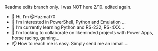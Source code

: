 Readme edits branch only. I was NOT here 2/10. edited again.
- 👋 Hi, I’m @Hazmat70
- 👀 I’m interested in PowerShell, Python and Emulation ...
- 🌱 I’m currently learning Python and RS-232, RS-4XX...
- 💞️ I’m looking to collaborate on likeminded projects with Power Apps, horse racing, gaming...
- 📫 How to reach me is easy. Simply send me an inmail....

<!---
Hazmat70/Hazmat70 is a ✨ special ✨ repository because its `README.md` (this file) appears on your GitHub profile.
You can click the Preview link to take a look at your changes.
--->
